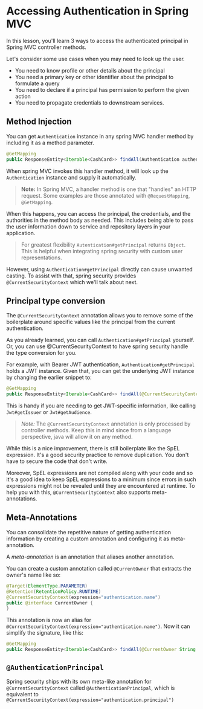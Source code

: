 # Accessing Authentication in Spring MVC

In this lesson, you'll learn 3 ways to access the authenticated principal in Spring MVC controller methods.

Let's consider some use cases when you may need to look up the user.

* You need to know profile or other details about the principal
* You need a primary key or other identifier about the principal to formulate a query
* You need to declare if a principal has permission to perform the given action
* You need to propagate credentials to downstream services.

## Method Injection

You can get `Authentication` instance in any spring MVC handler method by including it as a method parameter.

```java
@GetMapping
public ResponseEntity<Iterable<CashCard>> findAll(Authentication authentication) {  }
```

When spring MVC invokes this handler method, it will look up the `Authentication` instance and supply it automatically.

> **Note:** In Spring MVC, a handler method is one that "handles" an HTTP request. Some examples are those annotated with `@RequestMapping`, `@GetMapping`.

When this happens, you can access the principal, the credentials, and the authorities in the method body as needed.
This includes being able to pass the user information down to service and repository layers in your application.

> For greatest flexibility `Autentication#getPrincipal` returns `Object`. This is helpful when integrating spring security with custom user representations.

However, using `Authentication#getPrincipal` directly can cause unwanted casting. To assist with that, spring security provides `@CurrentSecurityContext` which we'll talk about next.

## Principal type conversion

The `@CurrentSecurityContext` annotation allows you to remove some of the boilerplate around specific values like the principal from the current authentication.

As you already learned, you can call `Authentication#getPrincipal` yourself. Or, you can use @CurrentSecurityContext to have spring security handle the type conversion for you.

For example, with Bearer JWT authentication, `Authentication#getPrincipal` holds a JWT instance. Given that, you can get the underlying JWT instance by changing the earlier snippet to: 

```java
@GetMapping
public ResponseEntity<Iterable<CashCard>> findAll(@CurrentSecurityContext(expression = "authentication.principal") Jwt jwt) {  }
```

This is handy if you are needing to get JWT-specific information, like calling `Jwt#getIssuer` or `Jwt#getAudience`.

> *Note:* The `@CurrentSecurityContext` annotation is only processed by controller methods. Keep this in mind since from a language perspective, java will allow it on any method.

While this is a nice improvement, there is still boilerplate like the SpEL expression. It's a good security practice to remove duplication. You don't have to secure the code that don't write. 

Moreover, SpEL expressions are not compiled along with your code and so it's a good idea to keep SpEL expressions to a minimum since errors in such expressions might not be revealed until they are encountered at runtime. 
To help you with this, `@CurrentSecurityContext` also supports meta-annotations.

## Meta-Annotations

You can consolidate the repetitive nature of getting authentication information by creating a custom annotation and configuring it as  meta-annotation.

A *meta-annotation* is an annotation that aliases another annotation. 

You can create a custom annotation called `@CurrentOwner` that extracts the owner's name like so:

```java
@Target(ElementType.PARAMETER)
@Retention(RetentionPolicy.RUNTIME)
@CurrentSecurityContext(expression="authentication.name")
public @interface CurrentOwner {
}
```

This annotation is now an alias for `@CurrentSecurityContext(expression="authentication.name")`. Now it can simplify the signature, like this:

```java
@GetMapping
public ResponseEntity<Iterable<CashCard>> findAll(@CurrentOwner String owner) {  }
```

## `@AuthenticationPrincipal`

Spring security ships with its own meta-like annotation for `@CurrentSecurityContext` called `@AuthenticationPrincipal`, which is equivalent to `@CurrentSecurityContext(expression="authentication.principal")` 